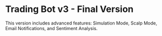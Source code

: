 # Trading Bot v3 - Final Version

This version includes advanced features: Simulation Mode, Scalp Mode, Email Notifications, and Sentiment Analysis.
